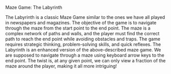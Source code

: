 
Maze Game: The Labyrinth



The Labyrinth is a classic Maze Game similar to the ones we have all played in newspapers and magazines. The objective of the game is to navigate through the maze from the start point to the end point. The maze is a complex network of paths and walls, and the player must find the correct path to reach the end point while avoiding obstacles and traps. The game requires strategic thinking, problem-solving skills, and quick reflexes.
The Labyrinth is an enhanced version of the above-described maze game. We are supposed to navigate through a maze using keyboard arrow keys to the end point. The twist is, at any given point, we can only view a fraction of the maze around the player, making it all more intriguing!
